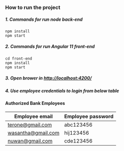 ### How to run the project

##### 1. Commands for run node back-end
```shell
npm install
npm start
```
##### 2. Commands for run Angular 11 front-end
```shell
cd front-end
npm install
npm start
```
##### 3. Open brower in [http://localhost:4200/](http://localhost:4200/)



##### 4. Use employee credentials to login from below table


#### Authorized Bank Employees

| Employee email    | Employee password       |    
| ----------- | ----------- |
| terone@gmail.com       | abc123456       |
| wasantha@gmail.com   | hij123456        |
| nuwan@gmail.com   | cde123456        |
